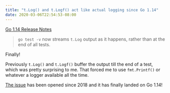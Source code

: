```yaml
---
title: "t.Log() and t.Logf() act like actual logging since Go 1.14"
date: 2020-03-06T22:54:53-08:00
---
```


[Go 1.14 Release Notes](https://golang.org/doc/go1.14#go-test)

> `go test -v` now streams `t.Log` output as it happens, rather than at the end of all tests. 

Finally!

Previously `t.Log()` and `t.Logf()` buffer the output till the end of a test, which was pretty surprising to me. That forced me to use `fmt.Printf()` or whatever a logger available all the time.

[The issue](https://github.com/golang/go/issues/24929) has been opened since 2018 and it has finally landed on Go 1.14!
